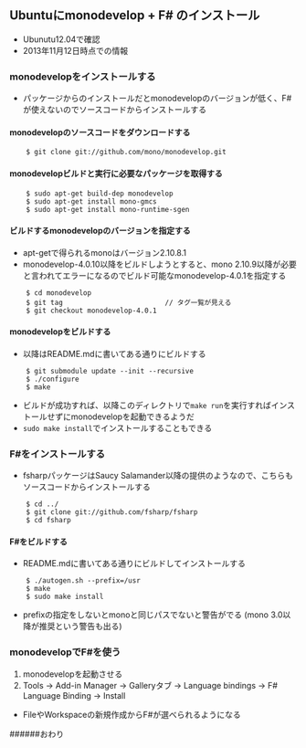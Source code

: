 ## Ubuntuにmonodevelop + F# のインストール
* Ubunutu12.04で確認
* 2013年11月12日時点での情報

### monodevelopをインストールする
* パッケージからのインストールだとmonodevelopのバージョンが低く、F#が使えないのでソースコードからインストールする

#### monodevelopのソースコードをダウンロードする
```
    $ git clone git://github.com/mono/monodevelop.git
```

#### monodevelopビルドと実行に必要なパッケージを取得する
```
    $ sudo apt-get build-dep monodevelop
    $ sudo apt-get install mono-gmcs
    $ sudo apt-get install mono-runtime-sgen
```

#### ビルドするmonodevelopのバージョンを指定する
* apt-getで得られるmonoはバージョン2.10.8.1
* monodevelop-4.0.10以降をビルドしようとすると、mono 2.10.9以降が必要と言われてエラーになるのでビルド可能なmonodevelop-4.0.1を指定する

```
    $ cd monodevelop
    $ git tag                         // タグ一覧が見える
    $ git checkout monodevelop-4.0.1
```

#### monodevelopをビルドする
* 以降はREADME.mdに書いてある通りにビルドする

```
    $ git submodule update --init --recursive
    $ ./configure
    $ make
```

* ビルドが成功すれば、以降このディレクトリで`make run`を実行すればインストールせずにmonodevelopを起動できるようだ
* `sudo make install`でインストールすることもできる


### F#をインストールする
* fsharpパッケージはSaucy Salamander以降の提供のようなので、こちらもソースコードからインストールする

```
    $ cd ../
    $ git clone git://github.com/fsharp/fsharp
    $ cd fsharp
```

#### F#をビルドする
* README.mdに書いてある通りにビルドしてインストールする

```
    $ ./autogen.sh --prefix=/usr
    $ make
    $ sudo make install
```

* prefixの指定をしないとmonoと同じパスでないと警告がでる (mono 3.0以降が推奨という警告も出る)

### monodevelopでF#を使う
1. monodevelopを起動させる
2. Tools -> Add-in Manager -> Galleryタブ -> Language bindings -> F# Language Binding -> Install

* FileやWorkspaceの新規作成からF#が選べられるようになる

######おわり

